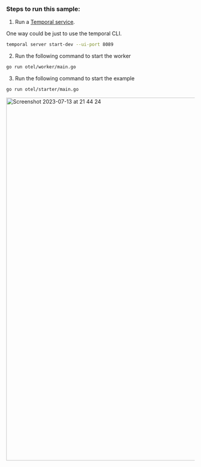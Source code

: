 ### Steps to run this sample:
1) Run a [Temporal service](https://github.com/temporalio/samples-go/tree/main/#how-to-use).

One way could be just to use the temporal CLI.  

```bash
temporal server start-dev --ui-port 8089
```

2) Run the following command to start the worker
```bash
go run otel/worker/main.go
```
3) Run the following command to start the example
```bash
go run otel/starter/main.go
```
<img width="970" alt="Screenshot 2023-07-13 at 21 44 24" src="https://github.com/emanuelef/samples-go/assets/48717/d6e7fa3b-3604-4344-8e61-a81e0a02acd2">
